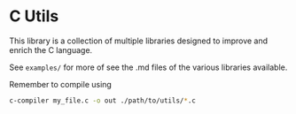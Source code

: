 # C Utils
This library is a collection of multiple libraries designed to improve and enrich the C language.

See `examples/` for more of see the .md files of the various libraries available.

Remember to compile using
```sh
c-compiler my_file.c -o out ./path/to/utils/*.c
```
